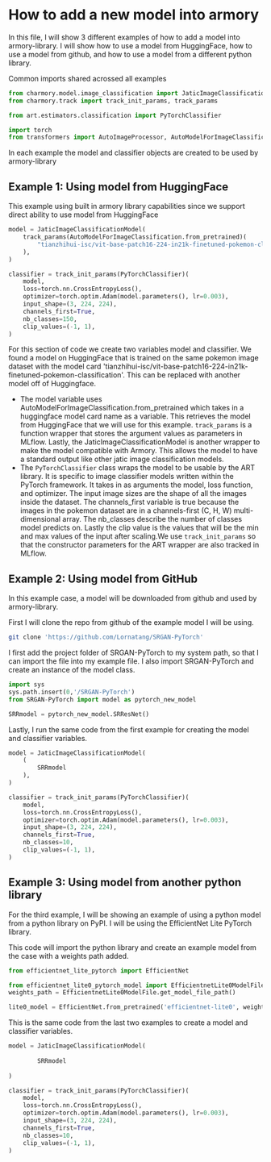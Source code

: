 # How to add a new model into armory
In this file, I will show 3 different examples of how to add a model into armory-library. I will show how to use a model from HuggingFace, how to use a model from github, and how to use a model from a different python library.

Common imports shared acrossed all examples
```python
from charmory.model.image_classification import JaticImageClassificationModel
from charmory.track import track_init_params, track_params

from art.estimators.classification import PyTorchClassifier

import torch
from transformers import AutoImageProcessor, AutoModelForImageClassification
```
In each example the model and classifier objects are created to be used by armory-library

## Example 1: Using model from HuggingFace
This example using built in armory library capabilities since we support direct ability to use model from HuggingFace
```python 
model = JaticImageClassificationModel(
    track_params(AutoModelForImageClassification.from_pretrained)(
        "tianzhihui-isc/vit-base-patch16-224-in21k-finetuned-pokemon-classification"
    ),
)

classifier = track_init_params(PyTorchClassifier)(
    model,
    loss=torch.nn.CrossEntropyLoss(),
    optimizer=torch.optim.Adam(model.parameters(), lr=0.003),
    input_shape=(3, 224, 224),
    channels_first=True,
    nb_classes=150,
    clip_values=(-1, 1),
)
```
For this section of code we create two variables model and classifier. We found a model on HuggingFace that is trained on the same pokemon image dataset with the model card 'tianzhihui-isc/vit-base-patch16-224-in21k-finetuned-pokemon-classification'. This can be replaced with another model off of Huggingface.
- The model variable uses AutoModelForImageClassification.from_pretrained which takes in a huggingface model card name as a variable. This retrieves the model from
    HuggingFace that we will use for this example. `track_params` is a function wrapper that stores the argument values as parameters in MLflow. Lastly,
    the JaticImageClassificationModel is another wrapper to make the model compatible with Armory. This allows the model to have a standard output like other
    jatic image classification models.
- The `PyTorchClassifier` class wraps the model to be usable by the ART library. It is specific to image classifier models written within the PyTorch framework. It takes in as arguments the model, loss function, and optimizer. The input image sizes are the shape of all the images inside the dataset. The channels_first variable is true because the images in the pokemon dataset are in a channels-first (C, H, W) multi-dimensional array. The nb_classes describe the number of classes model predicts on. Lastly the clip value  is the values that will be the min and max values of the input after scaling.We use `track_init_params` so that the constructor parameters for the ART wrapper are also tracked in MLflow.

## Example 2: Using model from GitHub
In this example case, a model will be downloaded from github and used by armory-library.

First I will clone the repo from github of the example model I will be using.
```bash
git clone 'https://github.com/Lornatang/SRGAN-PyTorch'
```

I first add the project folder of SRGAN-PyTorch to my system path, so that I can import the file into my example file. I also import SRGAN-PyTorch and create an instance of the model class.
```python
import sys
sys.path.insert(0,'/SRGAN-PyTorch')
from SRGAN-PyTorch import model as pytorch_new_model

SRRmodel = pytorch_new_model.SRResNet()
```

Lastly, I run the same code from the first example for creating the model and classifier variables.
```python
model = JaticImageClassificationModel(
    (
        SRRmodel
    ),
)

classifier = track_init_params(PyTorchClassifier)(
    model,
    loss=torch.nn.CrossEntropyLoss(),
    optimizer=torch.optim.Adam(model.parameters(), lr=0.003),
    input_shape=(3, 224, 224),
    channels_first=True,
    nb_classes=10,
    clip_values=(-1, 1),
)
```

## Example 3: Using model from another python library
For the third example, I will be showing an example of using a python model from a python library on PyPI. I will be using the EfficientNet Lite PyTorch library.

This code will import the python library and create an example model from the case with a weights path added.
```python
from efficientnet_lite_pytorch import EfficientNet

from efficientnet_lite0_pytorch_model import EfficientnetLite0ModelFile
weights_path = EfficientnetLite0ModelFile.get_model_file_path()

lite0_model = EfficientNet.from_pretrained('efficientnet-lite0', weights_path = weights_path )
```

This is the same code from the last two examples to create a model and classifier variables.
```python
model = JaticImageClassificationModel(
    
        SRRmodel
    
)

classifier = track_init_params(PyTorchClassifier)(
    model,
    loss=torch.nn.CrossEntropyLoss(),
    optimizer=torch.optim.Adam(model.parameters(), lr=0.003),
    input_shape=(3, 224, 224),
    channels_first=True,
    nb_classes=10,
    clip_values=(-1, 1),
)

```
